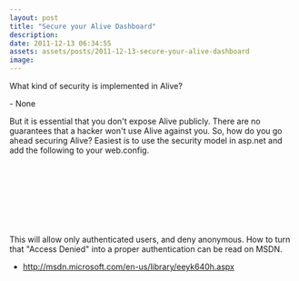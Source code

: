 ```yaml
---
layout: post
title: "Secure your Alive Dashboard"
description:
date: 2011-12-13 06:34:55
assets: assets/posts/2011-12-13-secure-your-alive-dashboard
image: 
---
```


<p>What kind of security is implemented in Alive?</p>
<p>- None</p>
<p>But it is essential that you don't expose Alive publicly. There are no guarantees that a hacker won't use Alive against you. So, how do you go ahead securing Alive? Easiest is to use the security model in asp.net and add the following to your web.config.</p>
<pre class="brush:xml"><location path="Alive.axd">
 <system.web>
  <authorization>
   <allow users="?"/>
   <deny users="*"/>
  </authorization>
 </system.web>
</location></pre>
<p>This will allow only authenticated users, and deny anonymous. How to turn that "Access Denied" into a proper authentication can be read on MSDN.</p>
<ul>
<li><a href="http://msdn.microsoft.com/en-us/library/eeyk640h.aspx">http://msdn.microsoft.com/en-us/library/eeyk640h.aspx</a></li>
</ul>
